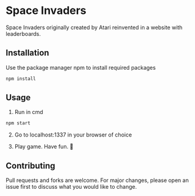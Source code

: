 # Space Invaders

Space Invaders originally created by Atari reinvented in a website with leaderboards. 

## Installation

Use the package manager npm to install required packages

```bash
npm install
```

## Usage
1. Run in cmd
 ```bash
npm start
```
2. Go to localhost:1337 in your browser of choice

3. Play game. Have fun. :space_invader:

## Contributing
Pull requests and forks are welcome. For major changes, please open an issue first to discuss what you would like to change.

